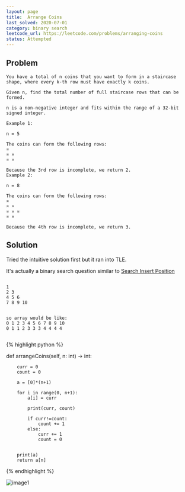 ```yaml
---
layout: page
title:  Arrange Coins
last_solved: 2020-07-01
category: binary search
leetcode_url: https://leetcode.com/problems/arranging-coins
status: Attempted
---
```


Problem
-------

```
You have a total of n coins that you want to form in a staircase shape, where every k-th row must have exactly k coins.

Given n, find the total number of full staircase rows that can be formed.

n is a non-negative integer and fits within the range of a 32-bit signed integer.

Example 1:

n = 5

The coins can form the following rows:
¤
¤ ¤
¤ ¤

Because the 3rd row is incomplete, we return 2.
Example 2:

n = 8

The coins can form the following rows:
¤
¤ ¤
¤ ¤ ¤
¤ ¤

Because the 4th row is incomplete, we return 3.

```

Solution
----------

Tried the intuitive solution first but it ran into TLE.

It's actually a binary search question similar to [Search Insert Position](/problems/searchInsertPosition)


```

1
2 3
4 5 6
7 8 9 10


so array would be like:
0 1 2 3 4 5 6 7 8 9 10
0 1 1 2 3 3 3 4 4 4 4 


```

{% highlight python %}

def arrangeCoins(self, n: int) -> int:
        
        curr = 0
        count = 0
        
        a = [0]*(n+1)
        
        for i in range(0, n+1):
            a[i] = curr
        
            print(curr, count)
        
            if curr!=count:
                count += 1
            else:
                curr += 1
                count = 0
        
        
        print(a)
        return a[n]

{% endhighlight %}


![image1]()